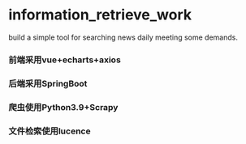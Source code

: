 # information_retrieve_work
build a simple tool for searching news daily meeting some demands.

### 前端采用vue+echarts+axios

### 后端采用SpringBoot

### 爬虫使用Python3.9+Scrapy

### 文件检索使用lucence
